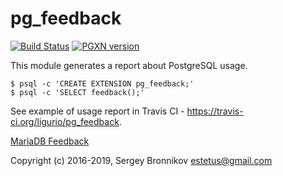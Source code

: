 # pg_feedback

[![Build Status](https://travis-ci.org/ligurio/pg_feedback.svg?branch=master)](https://travis-ci.org/ligurio/pg_feedback)
[![PGXN version](https://badge.fury.io/pg/pg_feedback.svg)](https://badge.fury.io/pg/pg_feedback)

This module generates a report about PostgreSQL usage.

```shell
$ psql -c 'CREATE EXTENSION pg_feedback;'
$ psql -c 'SELECT feedback();'
```

See example of usage report in Travis CI - https://travis-ci.org/ligurio/pg_feedback.

[MariaDB Feedback](https://github.com/ligurio/pg_feedback/wiki/MariaDB_Feedback)

Copyright (c) 2016-2019, Sergey Bronnikov <estetus@gmail.com>
